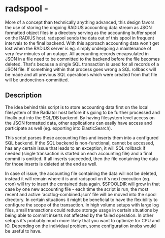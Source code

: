 # radspool - 

More of a concept than technically anything advanced, this design
             favors the use of storing the ongoing RADIUS accounting data stream
             as JSON formatted object files in a directory serving as the
             accounting buffer spool on the RADIUS host. radspool sends the data
             out of this spool in frequent intervals to the final backend.
             With this approach accounting data won't get lost when the RADIUS
             server is eg. simply undergoing a maintenance of very few minutes
             of an outage. All accounting records encapsulated in JSON in a file
             need to be committed to the backend before the file becomes
             deleted. That's because a single SQL transaction is used for all
             records of a JSON file. If something within that process goes
             wrong a SQL rollback will be made and all previous SQL operations
             which were created from that file will be undone/non-committed.

            

## Description
The idea behind this script is to store accounting data first on the local
filesystem of the Radiator host before it's going to be further processed and
finally put into the SQL/DB backend. By having filesystem level access on the
JSON formatted data, other applications can easily have access and participate
as well (eg. exporting into ElasticSearch).

This script parses these accounting files and inserts them into a configured
SQL backend. If the SQL backend is non-functional, cannot be accessed, has
any certain issue that leads to an exception, it will SQL rollback if needed
(single transaction is started on each accounting file) and a final commit is
omitted. If all inserts succeeded, then the file containing the data for those
inserts is deleted at the end as well.

In case of issue, the accounting file containing the data will not be deleted,
instead it will remain where it is and radspool on it's next execution
(eg. cron) will try to insert the contained data again. $SPOOLDIR will grow
in that case by one new accounting file - each time the script is run, the
most recent and active 'acctlog-combined.json' file will be moved into the
spool directory. In certain situations it might be beneficial to have the
flexibility to configure the scope of the transaction. In high volume setups
with large log files, small transactions could reduce storage usage in
certain situations by being able to commit inserts not affected by the failed
operation. In other setups it's probably much more likely that you want to
optimize for CPU and IO. Depending on the individual problem, some
configuration knobs would be useful to have.

